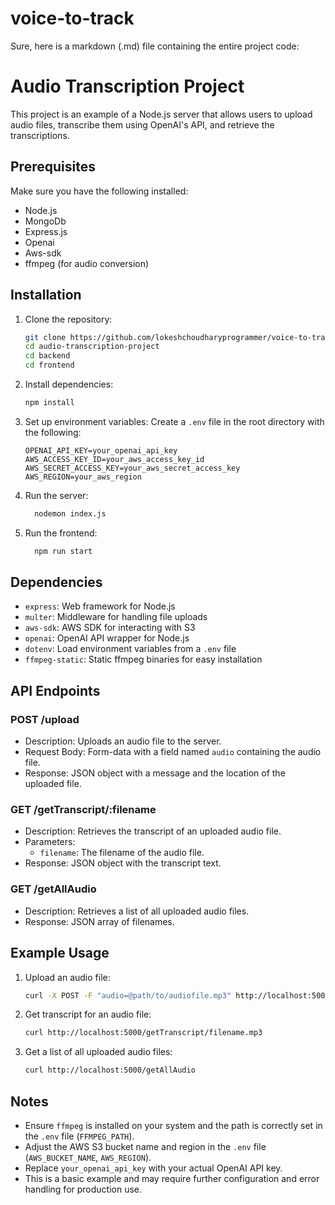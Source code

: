 # voice-to-track

Sure, here is a markdown (.md) file containing the entire project code:

# Audio Transcription Project

This project is an example of a Node.js server that allows users to upload audio files, transcribe them using OpenAI's API, and retrieve the transcriptions.

## Prerequisites

Make sure you have the following installed:

- Node.js
- MongoDb
- Express.js
- Openai
- Aws-sdk
- ffmpeg (for audio conversion)

## Installation

1. Clone the repository:

   ```bash
   git clone https://github.com/lokeshchoudharyprogrammer/voice-to-track.git
   cd audio-transcription-project
   cd backend
   cd frontend
   ```

2. Install dependencies:

   ```bash
   npm install
   ```

3. Set up environment variables:
   Create a `.env` file in the root directory with the following:

   ```
   OPENAI_API_KEY=your_openai_api_key
   AWS_ACCESS_KEY_ID=your_aws_access_key_id
   AWS_SECRET_ACCESS_KEY=your_aws_secret_access_key
   AWS_REGION=your_aws_region
   ```

4. Run the server:
   ```bash
     nodemon index.js
   ```
4. Run the frontend:
   ```bash
     npm run start
   ```

## Dependencies

- `express`: Web framework for Node.js
- `multer`: Middleware for handling file uploads
- `aws-sdk`: AWS SDK for interacting with S3
- `openai`: OpenAI API wrapper for Node.js
- `dotenv`: Load environment variables from a `.env` file
- `ffmpeg-static`: Static ffmpeg binaries for easy installation

## API Endpoints

### POST /upload

- Description: Uploads an audio file to the server.
- Request Body: Form-data with a field named `audio` containing the audio file.
- Response: JSON object with a message and the location of the uploaded file.

### GET /getTranscript/:filename

- Description: Retrieves the transcript of an uploaded audio file.
- Parameters:
  - `filename`: The filename of the audio file.
- Response: JSON object with the transcript text.

### GET /getAllAudio

- Description: Retrieves a list of all uploaded audio files.
- Response: JSON array of filenames.

## Example Usage

1. Upload an audio file:

   ```bash
   curl -X POST -F "audio=@path/to/audiofile.mp3" http://localhost:5000/upload
   ```

2. Get transcript for an audio file:

   ```bash
   curl http://localhost:5000/getTranscript/filename.mp3
   ```

3. Get a list of all uploaded audio files:
   ```bash
   curl http://localhost:5000/getAllAudio
   ```

## Notes

- Ensure `ffmpeg` is installed on your system and the path is correctly set in the `.env` file (`FFMPEG_PATH`).
- Adjust the AWS S3 bucket name and region in the `.env` file (`AWS_BUCKET_NAME`, `AWS_REGION`).
- Replace `your_openai_api_key` with your actual OpenAI API key.
- This is a basic example and may require further configuration and error handling for production use.
